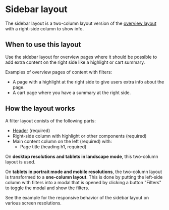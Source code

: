 # Sidebar layout

The sidebar layout is a two-column layout version of the <a href="{{path './overview-layout'}}">overview layout</a> with a right-side column to show info.

## When to use this layout

Use the sidebar layout for overview pages where it should be possible to add extra content on the right side like a highlight or cart summary.

Examples of overview pages of content with filters:

* A page with a highlight at the right side to give users extra info about the page.
* A cart page where you have a summary at the right side.

## How the layout works

A filter layout conists of the following parts:

* <a href="{{path './header'}}">Header</a> (required)
* Right-side column with highlight or other components (required)
* Main content column on the left (required) with:
  * Page title (heading h1, required)

On **desktop resolutions and tablets in landscape mode**, this two-column layout is used.

On **tablets in portrait mode and mobile resolutions**, the two-column layout is transformed to a **one-column layout**. This is done by putting the left-side column with filters into a modal that is opened by clicking a button "Filters" to toggle the modal and show the filters.

See the example for the responsive behavior of the sidebar layout on various screen resolutions.
